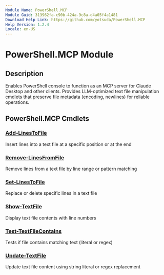 ```yaml
---
Module Name: PowerShell.MCP
Module Guid: 313962fa-c90b-424a-9c8a-d4a05f4a1481
Download Help Link: https://github.com/yotsuda/PowerShell.MCP
Help Version: 1.2.4
Locale: en-US
---
```


# PowerShell.MCP Module
## Description
Enables PowerShell console to function as an MCP server for Claude Desktop and other clients. Provides LLM-optimized text file manipulation cmdlets that preserve file metadata (encoding, newlines) for reliable operations.

## PowerShell.MCP Cmdlets
### [Add-LinesToFile](Add-LinesToFile.md)
Insert lines into a text file at a specific position or at the end

### [Remove-LinesFromFile](Remove-LinesFromFile.md)
Remove lines from a text file by line range or pattern matching

### [Set-LinesToFile](Set-LinesToFile.md)
Replace or delete specific lines in a text file

### [Show-TextFile](Show-TextFile.md)
Display text file contents with line numbers

### [Test-TextFileContains](Test-TextFileContains.md)
Tests if file contains matching text (literal or regex)

### [Update-TextFile](Update-TextFile.md)
Update text file content using string literal or regex replacement

